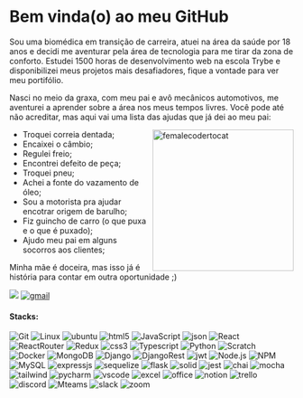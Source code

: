 # Bem vinda(o) ao meu GitHub

Sou uma biomédica em transição de carreira, atuei na área da saúde por 18 anos e decidi me aventurar pela área de tecnologia para me tirar da zona de conforto.
Estudei 1500 horas de desenvolvimento web na escola Trybe e disponibilizei meus projetos mais desafiadores, fique a vontade para ver meu portifólio.

Nasci no meio da graxa, com meu pai e avô mecânicos automotivos, me aventurei a aprender sobre a área nos meus tempos livres.
Você pode até não acreditar, mas aqui vai uma lista das ajudas que já dei ao meu pai:

<img alt="femalecodertocat" src="https://github.com/amandazanata/AmandaZanata/assets/96751880/b37c2fa0-9e2a-4ba0-b306-cd03000a0905"  align="right"  width="250" />

* Troquei correia dentada;
* Encaixei o câmbio;
* Regulei freio;
* Encontrei defeito de peça;
* Troquei pneu;
* Achei a fonte do vazamento de óleo;
* Sou a motorista pra ajudar encotrar origem de barulho;
* Fiz guincho de carro (o que puxa e o que é puxado);
* Ajudo meu pai em alguns socorros aos clientes;

Minha mãe é doceira, mas isso já é história para contar em outra oportunidade ;)


[![](https://img.shields.io/badge/LinkedIn-0077B5?style=for-the-badge&logo=linkedin&logoColor=white)](https://www.linkedin.com/in/amandazanata)
[<img alt="gmail" src="https://img.shields.io/badge/Gmail-D14836?style=for-the-badge&logo=gmail&logoColor=white" />](mailto:amandazanata46@gmail.com)

#### Stacks:
![Git](https://img.shields.io/badge/Git-F05032?style=for-the-badge&logo=git&logoColor=white)
![Linux](https://img.shields.io/badge/Linux-FCC624?style=for-the-badge&logo=linux&logoColor=black)
<img alt="ubuntu" src="https://img.shields.io/badge/Ubuntu-E95420?style=for-the-badge&logo=ubuntu&logoColor=white">
<img alt="html5" src="https://img.shields.io/badge/HTML5-E34F26?style=for-the-badge&logo=html5&logoColor=white">
![JavaScript](https://img.shields.io/badge/JavaScript-F7DF1E?style=for-the-badge&logo=javascript&logoColor=black)
<img alt="json" src="https://img.shields.io/badge/json-5E5C5C?style=for-the-badge&logo=json&logoColor=white">
![React](https://img.shields.io/badge/React-61DAFB?style=for-the-badge&logo=react&logoColor=black)
<img alt="ReactRouter" src="https://img.shields.io/badge/React_Router-CA4245?style=for-the-badge&logo=react-router&logoColor=white">
<img alt="Redux" src="https://img.shields.io/badge/Redux-593D88?style=for-the-badge&logo=redux&logoColor=white">
<img alt="css3" src="https://img.shields.io/badge/CSS3-1572B6?style=for-the-badge&logo=css3&logoColor=white">
![Typescript](https://img.shields.io/badge/TypeScript-007ACC?style=for-the-badge&logo=typescript&logoColor=white)
<img alt="Python" src="https://img.shields.io/badge/Python-14354C?style=for-the-badge&logo=python&logoColor=white">
<img alt="Scratch" src="https://img.shields.io/badge/Scratch-4D97FF?style=for-the-badge&logo=Scratch&logoColor=white">
![Docker](https://img.shields.io/badge/Docker-2496ED?style=for-the-badge&logo=docker&logoColor=white)
<img alt="MongoDB" src="https://img.shields.io/badge/MongoDB-4EA94B?style=for-the-badge&logo=mongodb&logoColor=white">
<img alt="Django" src="https://img.shields.io/badge/Django-092E20?style=for-the-badge&logo=django&logoColor=white">
<img alt="DjangoRest" src="https://img.shields.io/badge/django%20rest-ff1709?style=for-the-badge&logo=django&logoColor=white">
<img alt="jwt" src="https://img.shields.io/badge/JWT-000000?style=for-the-badge&logo=JSON%20web%20tokens&logoColor=white">
<img alt="Node.js" src="https://img.shields.io/badge/Node.js-339933?style=for-the-badge&amp;logo=nodedotjs&amp;logoColor=white">
<img alt="NPM" src="https://img.shields.io/badge/NPM-%23000000.svg?style=for-the-badge&logo=npm&logoColor=white">
<img alt="MySQL" src="https://img.shields.io/badge/MySQL-00000F?style=for-the-badge&amp;logo=mysql&amp;logoColor=white">
<img alt="expressjs" src="https://img.shields.io/badge/express.js-%23404d59.svg?style=for-the-badge&logo=express&logoColor=%2361DAFB">
<img alt="sequelize" src="https://img.shields.io/badge/Sequelize-52B0E7?style=for-the-badge&logo=Sequelize&logoColor=white">
<img alt="flask" src="https://img.shields.io/badge/Flask-000000?style=for-the-badge&logo=flask&logoColor=white">
<img alt="solid" src="https://img.shields.io/badge/Solid%20JS-2C4F7C?style=for-the-badge&logo=solid&logoColor=white">
<img alt="jest" src="https://img.shields.io/badge/-jest-%23C21325?style=for-the-badge&logo=jest&logoColor=white">
<img alt="chai" src="https://img.shields.io/badge/chai-A30701?style=for-the-badge&logo=chai&logoColor=white">
<img alt="mocha" src="https://img.shields.io/badge/Mocha-8D6748?style=for-the-badge&logo=Mocha&logoColor=white">
<img alt="tailwind" src="https://img.shields.io/badge/Tailwind_CSS-38B2AC?style=for-the-badge&logo=tailwind-css&logoColor=white">
<img alt="pycharm" src="https://img.shields.io/badge/PyCharm-000000.svg?&style=for-the-badge&logo=PyCharm&logoColor=white">
<img alt="vscode" src="https://img.shields.io/badge/VSCode-0078D4?style=for-the-badge&logo=visual%20studio%20code&logoColor=white">
<img alt="excel" src="https://img.shields.io/badge/Microsoft_Excel-217346?style=for-the-badge&logo=microsoft-excel&logoColor=white">
<img alt="office" src="https://img.shields.io/badge/Microsoft_Office-D83B01?style=for-the-badge&logo=microsoft-office&logoColor=white">
<img alt="notion" src="https://img.shields.io/badge/Notion-000000?style=for-the-badge&logo=notion&logoColor=white">
<img alt="trello" src="https://img.shields.io/badge/Trello-0052CC?style=for-the-badge&logo=trello&logoColor=white">
<img alt="discord" src="https://img.shields.io/badge/Discord-5865F2?style=for-the-badge&logo=discord&logoColor=white">
<img alt="Mteams" src="https://img.shields.io/badge/Microsoft_Teams-6264A7?style=for-the-badge&logo=microsoft-teams&logoColor=white">
<img alt="slack" src="https://img.shields.io/badge/Slack-4A154B?style=for-the-badge&logo=slack&logoColor=white">
<img alt="zoom" src="https://img.shields.io/badge/Zoom-2D8CFF?style=for-the-badge&logo=zoom&logoColor=white">
